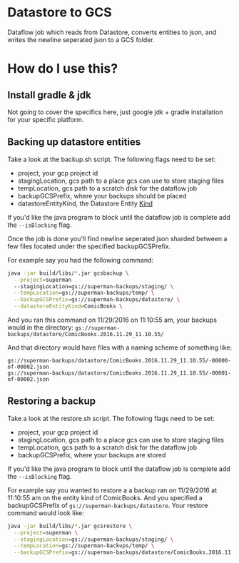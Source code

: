 # Datastore to GCS
Dataflow job which reads from Datastore, converts entities to json,
and writes the newline seperated json to a GCS folder.

# How do I use this?

## Install gradle & jdk

Not going to cover the specifics here, just google jdk + gradle installation for
your specific platform.


## Backing up datastore entities

Take a look at the backup.sh script. The following flags need to be set:

* project, your gcp project id
* stagingLocation, gcs path to a place gcs can use to store staging files
* tempLocation, gcs path to a scratch disk for the dataflow job
* backupGCSPrefix, where your backups should be placed
* datastoreEntityKind, the Datastore Entity [Kind](https://cloud.google.com/datastore/docs/concepts/entities#kinds_and_identifiers)

If you'd like the java program to block until the dataflow job is complete add
the `--isBlocking` flag.

Once the job is done you'll find newline seperated json sharded between a few
files located under the specified backupGCSPrefix.

For example say you had the following command:
```bash
java -jar build/libs/*.jar gcsbackup \
  --project=superman
  --stagingLocation=gs://superman-backups/staging/ \
  --tempLocation=gs://superman-backups/temp/ \
  --backupGCSPrefix=gs://superman-backups/datastore/ \
  --datastoreEntityKind=ComicBooks \
```

And you ran this command on 11/29/2016 on 11:10:55 am, your backups would in the
directory:
`gs://superman-backups/datastore/ComicBooks.2016.11.29_11.10.55/`

And that directory would have files with a naming scheme of something like:
```
gs://superman-backups/datastore/ComicBooks.2016.11.29_11.10.55/-00000-of-00002.json
gs://superman-backups/datastore/ComicBooks.2016.11.29_11.10.55/-00001-of-00002.json
```

## Restoring a backup

Take a look at the restore.sh script. The following flags need to be set:

* project, your gcp project id
* stagingLocation, gcs path to a place gcs can use to store staging files
* tempLocation, gcs path to a scratch disk for the dataflow job
* backupGCSPrefix, where your backups are stored

If you'd like the java program to block until the dataflow job is complete add
the `--isBlocking` flag.

For example say you wanted to restore a a backup ran on 11/29/2016 at 11:10:55 am on the entity kind
of ComicBooks. And you specified a backupGCSPrefix of
`gs://superman-backups/datastore`.
Your restore command would look like:

```bash
java -jar build/libs/*.jar gcsrestore \
  --project=superman \
  --stagingLocation=gs://superman-backups/staging/ \
  --tempLocation=gs://superman-backups/temp/ \
  --backupGCSPrefix=gs://superman-backups/datastore/ComicBooks.2016.11.29_11.10.55/
```

